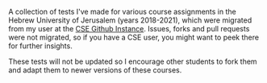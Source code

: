 A collection of tests I've made for various course assignments in the Hebrew University of Jerusalem (years 2018-2021), which were migrated 
from my user at the [CSE Github Instance](https://github.cs.huji.ac.il/danielkerbel). Issues, forks and pull requests were not migrated, so if you have
a CSE user, you might want to peek there for further insights.

These tests will not be updated so I encourage other students to fork them and adapt them to newer versions of these courses.
